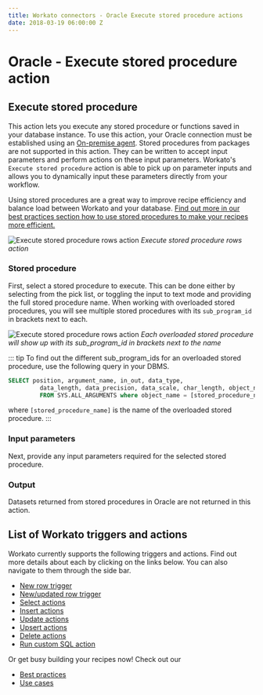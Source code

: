 ```yaml
---
title: Workato connectors - Oracle Execute stored procedure actions
date: 2018-03-19 06:00:00 Z
---
```


# Oracle - Execute stored procedure action

## Execute stored procedure
This action lets you execute any stored procedure or functions saved in your database instance. To use this action, your Oracle connection must be established using an [On-premise agent](/on-prem.md). Stored procedures from packages are not supported in this action. They can be written to accept input parameters and perform actions on these input parameters. Workato's `Execute stored procedure` action is able to pick up on parameter inputs and allows you to dynamically input these parameters directly from your workflow.

Using stored procedures are a great way to improve recipe efficiency and balance load between Workato and your database. [Find out more in our best practices section how to use stored procedures to make your recipes more efficient.](/connectors/oracle/best-practices.md#when-to-use-custom-sql-and-stored-procedures-in-workato)

![Execute stored procedure rows action](~@img/oracle/stored-procedure.png)
*Execute stored procedure rows action*

### Stored procedure
First, select a stored procedure to execute. This can be done either by selecting from the pick list, or toggling the input to text mode and providing the full stored procedure name. When working with overloaded stored procedures, you will see multiple stored procedures with its `sub_program_id` in brackets next to each.

![Execute stored procedure rows action](~@img/oracle/overloaded-stored-procedure.png)
*Each overloaded stored procedure will show up with its sub_program_id in brackets next to the name*

::: tip
To find out the different sub_program_ids for an overloaded stored procedure, use the following query in your DBMS.
```sql
SELECT position, argument_name, in_out, data_type,
         data_length, data_precision, data_scale, char_length, object_name, subprogram_id
         FROM SYS.ALL_ARGUMENTS where object_name = [stored_procedure_name]
```
where `[stored_procedure_name]` is the name of the overloaded stored procedure.
:::

### Input parameters
Next, provide any input parameters required for the selected stored procedure.

### Output
Datasets returned from stored procedures in Oracle are not returned in this action.

## List of Workato triggers and actions
Workato currently supports the following triggers and actions. Find out more details about each by clicking on the links below. You can also navigate to them through the side bar.

  * [New row trigger](/connectors/oracle/new-row-trigger.md)
  * [New/updated row trigger](/connectors/oracle/updated-row-trigger.md)
  * [Select actions](/connectors/oracle/select.md)
  * [Insert actions](/connectors/oracle/insert.md)
  * [Update actions](/connectors/oracle/update.md)
  * [Upsert actions](/connectors/oracle/upsert.md)
  * [Delete actions](/connectors/oracle/delete.md)
  * [Run custom SQL action](/connectors/oracle/run_sql.md)

  Or get busy building your recipes now! Check out our
  * [Best practices](/connectors/oracle/best-practices.md)
  * [Use cases](/connectors/database-common-use-cases.md)
